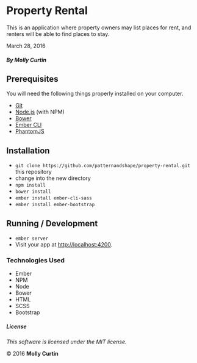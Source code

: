 # Property Rental

This is an application where property owners may list places for rent, and renters will be able to find places to stay.

March 28, 2016

##### By Molly Curtin

## Prerequisites

You will need the following things properly installed on your computer.

* [Git](http://git-scm.com/)
* [Node.js](http://nodejs.org/) (with NPM)
* [Bower](http://bower.io/)
* [Ember CLI](http://ember-cli.com/)
* [PhantomJS](http://phantomjs.org/)

## Installation

* `git clone https://github.com/patternandshape/property-rental.git` this repository
* change into the new directory
* `npm install`
* `bower install`
* `ember install ember-cli-sass`
* `ember install ember-bootstrap`

## Running / Development

* `ember server`
* Visit your app at [http://localhost:4200](http://localhost:4200).

### Technologies Used

* Ember
* NPM
* Node
* Bower
* HTML
* SCSS
* Bootstrap

##### License

*This software is licensed under the MIT license.*

&copy; 2016 **Molly Curtin**
